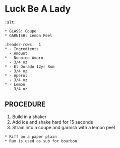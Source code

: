 # Luck Be A Lady

```{image} ../../images/
:alt: 
```

```{note}
* GLASS: Coupe
* GARNISH: Lemon Peel
```

```{list-table}
:header-rows:  1
* - Ingredients
  - Amount
* - Nonnino Amaro
  - 3/4 oz
* - El Dorado 12yr Rum
  - 3/4 oz
* - Aperol
  - 3/4 oz
* - Lemon
  - 3/4 oz
```

## PROCEDURE
1. Build in a shaker
2. Add ice and shake hard for 15 seconds
3. Strain into a coupe and garnish with a lemon peel

```{tip}
* Riff on a paper plain
* Rum is used as sub for bourbon
```

